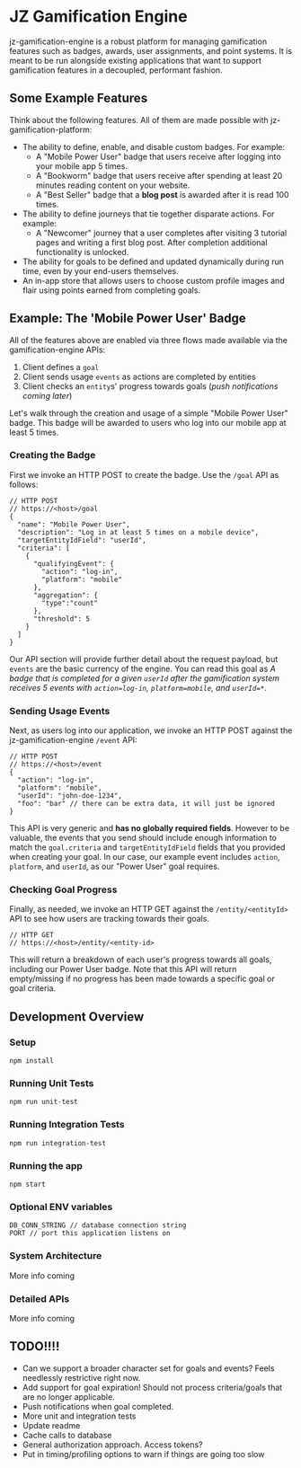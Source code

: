# JZ Gamification Engine
jz-gamification-engine is a robust platform for managing gamification features such as badges, awards, user assignments, and point systems. It is meant to be run alongside existing applications that want to support gamification features in a decoupled, performant fashion.

## Some Example Features 
Think about the following features. All of them are made possible with jz-gamification-platform:

* The ability to define, enable, and disable custom badges. For example:
    * A "Mobile Power User" badge that users receive after logging into your mobile app 5 times.
    * A "Bookworm" badge that users receive after spending at least 20 minutes reading content on your website.
    * A "Best Seller" badge that a **blog post** is awarded after it is read 100 times.
* The ability to define journeys that tie together disparate actions. For example:
    * A "Newcomer" journey that a user completes after visiting 3 tutorial pages and writing a first blog post. After completion additional functionality is unlocked.    
* The ability for goals to be defined and updated dynamically during run time, even by your end-users themselves. 
* An in-app store that allows users to choose custom profile images and flair using points earned from completing goals.

## Example: The 'Mobile Power User' Badge
All of the features above are enabled via three flows made available via the gamification-engine APIs:

1. Client defines a `goal`
2. Client sends usage `events` as actions are completed by entities 
3. Client checks an `entity`s' progress towards goals (*push notifications coming later*)

Let's walk through the creation and usage of a simple "Mobile Power User" badge. This badge will be awarded to users who log into our mobile app at least 5 times.

### Creating the Badge
First we invoke an HTTP POST to create the badge. Use the `/goal` API as follows:

```
// HTTP POST 
// https://<host>/goal
{
  "name": "Mobile Power User",
  "description": "Log in at least 5 times on a mobile device",
  "targetEntityIdField": "userId",
  "criteria": [
    {
      "qualifyingEvent": {
        "action": "log-in",
        "platform": "mobile"
      },
      "aggregation": {
      	"type":"count"
      },
      "threshold": 5
    }
  ]
}
```

Our API section will provide further detail about the request payload, but `events` are the basic currency of the engine. You can read this goal as *A badge that is completed for a given `userId` after the gamification system receives 5 events with `action=log-in`, `platform=mobile`, and `userId=*`*.

### Sending Usage Events
Next, as users log into our application, we invoke an HTTP POST against the jz-gamification-engine `/event` API:

```
// HTTP POST 
// https://<host>/event
{
  "action": "log-in",
  "platform": "mobile",
  "userId": "john-doe-1234",
  "foo": "bar" // there can be extra data, it will just be ignored
}
```

This API is very generic and **has no globally required fields**. However to be valuable, the events that you send should include enough information to match the `goal.criteria` and `targetEntityIdField` fields that you provided when creating your goal. In our case, our example event includes `action`, `platform`, and `userId`, as our "Power User" goal requires.

### Checking Goal Progress
Finally, as needed, we invoke an HTTP GET against the `/entity/<entityId>` API to see how users are tracking towards their goals.

```
// HTTP GET 
// https://<host>/entity/<entity-id>
```

This will return a breakdown of each user's progress towards all goals, including our Power User badge. Note that this API will return empty/missing if no progress has been made towards a specific goal or goal criteria.

## Development Overview

### Setup
```
npm install
```

### Running Unit Tests

```
npm run unit-test
```

### Running Integration Tests

```
npm run integration-test
```

### Running the app
```
npm start
```

### Optional ENV variables
```
DB_CONN_STRING // database connection string
PORT // port this application listens on
```

### System Architecture
More info coming

### Detailed APIs
More info coming

## TODO!!!!
* Can we support a broader character set for goals and events? Feels needlessly restrictive right now.
* Add support for goal expiration! Should not process criteria/goals that are no longer applicable.
* Push notifications when goal completed.
* More unit and integration tests
* Update readme
* Cache calls to database
* General authorization approach. Access tokens?
* Put in timing/profiling options to warn if things are going too slow